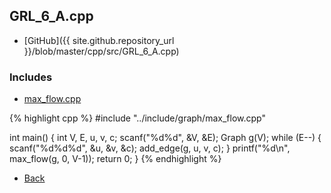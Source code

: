 ## GRL_6_A.cpp

- [GitHub]({{ site.github.repository_url }}/blob/master/cpp/src/GRL_6_A.cpp)

### Includes

- [max_flow.cpp](../include/graph/max_flow)

{% highlight cpp %}
#include "../include/graph/max_flow.cpp"

int main() {
  int V, E, u, v, c;
  scanf("%d%d", &V, &E);
  Graph g(V);
  while (E--) {
    scanf("%d%d%d", &u, &v, &c);
    add_edge(g, u, v, c);
  }
  printf("%d\n", max_flow(g, 0, V-1));
  return 0;
}
{% endhighlight %}

- [Back](../..)
